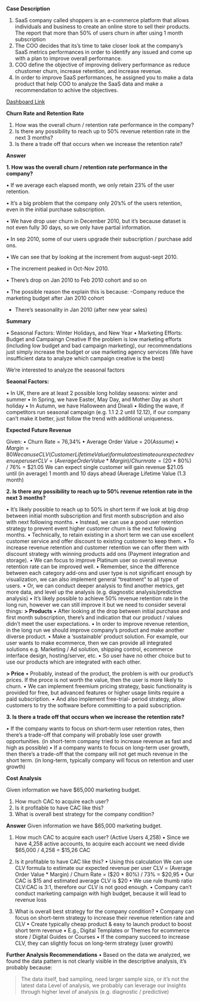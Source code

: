 **Case Description**

1.	SaaS company called shoppers is an e-commerce platform that allows individuals and business to create an online store to sell their products. The report that more than 50% of users churn in after using 1 month subscription
2.	The COO decides that its’s time to take closer look at the company’s SaaS metrics performances in order to identify any issued and come up with a plan to improve overall performance.
3.	COO define the objective of improving delivery performance as reduce chustomer churn, increase retention, and increase revenue.
4.	In order to improve SaaS performances, he assigned you to make a data product that help COO to analyze the SaaS data and make a recommendation to achive the objectives.

[Dashboard Link](https://public.tableau.com/app/profile/sri.hartina/viz/SaaSCohortAnalysis_16906936470270/Dashboard1)

**Churn Rate and Retention Rate**

1.	How was the overall churn / retention rate performance in the company?
2.	Is there any possibility to reach up to 50% revenue retention rate in the next 3 months?
3.	Is there a trade off that occurs when we increase the retention rate?

**Answer**

**1.	How was the overall churn / retention rate performance in the company?**

• If we average each elapsed month, we only retain 23% of the user retention.

• It’s a big problem that the company only 20’s% of the users retention, even in the initial purchase subscription.

• We have drop user churn in December 2010, but it’s because dataset is not even fully 30 days, so we only have partial information.

• In sep 2010, some of our users upgrade their subscription / purchase add ons.

• We can see that by looking at the increment from august-sept 2010.

• The increment peaked in Oct-Nov 2010.

• There’s drop on Jan 2010 to Feb 2010 cohort and so on

• The possible reason the explain this is because:
-Company reduce the marketing budget after Jan 2010 cohort
- There’s seasonality in Jan 2010 (after new year sales)

**Summary**

• Seasonal Factors: Winter Holidays, and New Year
• Marketing Efforts: Budget and Campaingn Creative
  If the problem is low marketing efforts (including low budget and bad campaign marketing), our recommendations just simply increase the budget or use marketing agency services (We have insufficient data to analyze which campaign creative is the best)

We’re interested to analyze the seasonal factors

**Seaonal Factors:**

• In UK, there are at least 2 possible long holiday seasons: winter and summer
• In Spring, we have Easter, May Day, and Mother Day as short holiday
• In Autumn, we have Halloween and Diwali
• Riding the wave, if competitors run seasonal campaign (e.g. 1.1 2.2 until 12.12), if our company can’t make it better, just follow the trend with additional uniqueness.

**Expected Future Revenue**

Given:
• Churn Rate = 76,34%
• Average Order Value = $20 (Assume)
• Margin = 80%
We can use CLV (Customer Lifetime Value) formula to estimate our expected revenue per user
CLV = (Average Order Value * Margin) / Churn rate
       = ($20 * 80%) / 76%
       = $21.05
We can expect single customer will gain revenue $21.05 until (in average) 1 month and 10 days ahead (Average Lifetime Value (1.3 month)

**2. Is there any possibility to reach up to 50% revenue retention rate in the next 3 months?**

•	It’s likely possible to reach up to 50% in short term if we look at big drop between initial month subscription and first month subscription and also with next following months.
•	Instead, we can use a good user retention strategy to prevent event higher customer churn is the next following months.
•	Technically, to retain existing in a short term we can use excellent customer service and offer discount to existing customer to keep them.
•	To increase revenue retention and customer retention we can offer them with discount strategy with winning products add ons (Payment integration and storage).
•	We can focus to improve Platinum user so overall revenue retention rate can be improved well.
• Remember, since the difference between each category add-ons and user type is not significant enough by visualization, we can also implement general “treatment” to all type of users.
•	Or, we can conduct deeper analysis to find another metrics, get more data, and level up the analysis (e.g. diagnostic analysis/predictive analysis)
•	It’s likely possible to achieve 50% revenue retention rate in the long run, however we can still improve it but we need to consider several things:
  **> Products**
  • After looking at the drop between initial purchase and first month subscription, there’s and indication that our product / values didn’t meet the user expectations.
  •	In order to improve revenue retention, in the long run we should improve company’s product and make another diverse product.
  • Make a ‘sustainable’ product solution. For example, our user wants to make ecommerce, then we can provide all integrated solutions e.g. Marketing / Ad solution, shipping control, ecommerce interface design, hosting/server, etc.
  • So user have no other choice but to use our products which are integrated with each other.

**> Price**
  • Probably, instead of the product, the problem is with our product’s prices. If the proce is not worth the value, then the user is more likely to churn.
  •	We can implement freemium pricing strategy, basic functionality is provided for free, but advanced features or higher usage limits require a paid subscription.
  • And also implement free-trial- period strategy, allow customers to try the software before committing to a paid subscription.

**3. Is there a trade off that occurs when we increase the retention rate?**

•	If the company wants to focus on short-term user retention rates, then there’s a trade-off that company will probably lose user growth opportunities. (in short-term company tried to increase revenue as fast and high as possible)
•	If a company wants to focus on long-term user growth, then there’s a trade-off that the company will not get much revenue in the short term. (in long-term, typically company will focus on retention and user growth)

**Cost Analysis**

Given information we have $65,000 marketing budget.
1.	How much CAC to acquire each user?
2.	Is it profitable to have CAC like this?
3.	What is overall best strategy for the company condition?

**Answer**
Given information we have $65,000 marketing budget.
1.	How much CAC to acquire each user? (Active Users 4,258)
• Since we have 4,258 active accounts, to acquire each account we need divide $65,000 / 4,258 = $15,26 CAC

2.	Is it profitable to have CAC like this?
•	Using this calculation
We can use CLV formula to estimate our expected revenue per user
CLV = (Average Order Value * Margin) / Churn Rate
       = ($20 * 80%) / 73%
       = $20,95
•	Our CAC is $15 and estimated average CLV is $20
•	We use rule thumb ratio CLV:CAC is 3:1, therefore our CLV is not good enough.
•	Company can’t conduct marketing campaign with high budget, because it will lead to revenue loss

3.	What is overall best strategy for the company condition?
•	Company can focus on short-term strategy to increase their revenue retention rate and CLV
•	Create typically cheap product & easy to launch product to boost short term revenue
•	E.g., Digital Templates or Themes for ecommerce store / Digital Guides or Courses
•	If the company succeed to increase CLV, they can slightly focus on long-term strategy (user growth)

**Further Analysis Recommendations**
•	Based on the data we analyzed, we found the data pattern is not clearly visible in the descriptive analysis, it’s probably because:
  > The data itself, bad sampling, need larger sample size, or it’s not the latest data
  > Level of analysis, we probably can leverage our insights through higher level of analysis (e.g. diagnostic / predictive)





